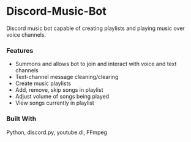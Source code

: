 # Discord-Music-Bot
Discord music bot capable of creating playlists and playing music over voice channels.

### Features
* Summons and allows bot to join and interact with voice and text channels
* Text-channel message cleaning/clearing
* Create music playlists
* Add, remove, skip songs in playlist
* Adjust volume of songs being played
* View songs currently in playlist

### Built With
Python, discord.py, youtube.dl, FFmpeg
